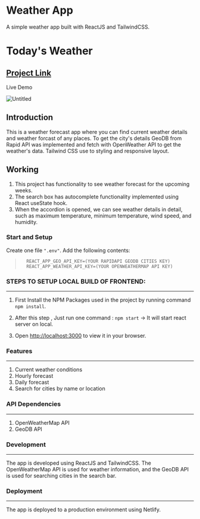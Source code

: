 # Weather App

A simple weather app built with ReactJS and TailwindCSS.
# Today's Weather
## <a href="https://shivi-weather-app.netlify.app/">Project Link</a>
Live Demo 

![Untitled](https://user-images.githubusercontent.com/44949877/199717578-5fe2a63e-7b02-4660-9a05-a3b9ac82248a.png)

## Introduction

This is a weather forecast app where you can find current weather details and weather forcast of any places. To get the city's details GeoDB from Rapid API was implemented and fetch with OpenWeather API to get the weather's data. Tailwind CSS use to styling and responsive layout. 

## Working

1. This project has functionality to see weather forecast for the upcoming weeks.
2. The search box has autocomplete functionality implemented using React useState hook.
3. When the accordion is opened, we can see weather details in detail, such as maximum temperature, minimum temperature, wind speed, and humidity.
### Start and Setup
 Create one file `".env"`. Add the following contents: 

>       REACT_APP_GEO_API_KEY=(YOUR RAPIDAPI GEODB CITIES KEY)
>       REACT_APP_WEATHER_API_KEY=(YOUR OPENWEATHERMAP API KEY)

### STEPS TO SETUP LOCAL BUILD OF FRONTEND:
<hr>
 
1. First Install the NPM Packages used in the project by running command  `npm install`.

2. After this step , Just run one command : `npm start` -> It will start react server on local.

3. Open [http://localhost:3000](http://localhost:3000) to view it in your browser.

### Features

<HR>

1. Current weather conditions
2. Hourly forecast
3. Daily forecast
4. Search for cities by name or location

### API Dependencies 
  
<HR>
  
1. OpenWeatherMap API
2. GeoDB API

### Development   
  
<HR>
  
The app is developed using ReactJS and TailwindCSS. The OpenWeatherMap API is used for weather information, and the GeoDB API is used for searching cities in the search bar.

### Deployment
  
<HR>
  
The app is deployed to a production environment using  Netlify.
